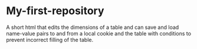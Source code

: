 # My-first-repository
A short html that edits the dimensions of a table and can save and load name-value pairs to and from a local cookie and the table with conditions to prevent incorrect filling of the table.
